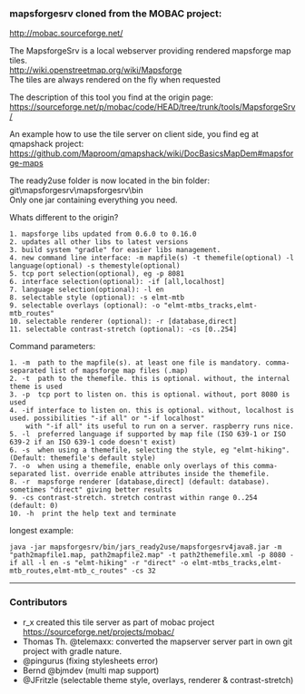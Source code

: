 ### mapsforgesrv cloned from the MOBAC project:
http://mobac.sourceforge.net/

The MapsforgeSrv is a local webserver providing rendered mapsforge map tiles.<br/>
http://wiki.openstreetmap.org/wiki/Mapsforge<br/>
The tiles are always rendered on the fly when requested

The description of this tool you find at the origin page:<br/>
https://sourceforge.net/p/mobac/code/HEAD/tree/trunk/tools/MapsforgeSrv/

An example how to use the tile server on client side, you find eg at qmapshack project:<br/>
https://github.com/Maproom/qmapshack/wiki/DocBasicsMapDem#mapsforge-maps

The ready2use folder is now located in the bin folder:<br/>
git\mapsforgesrv\mapsforgesrv\bin<br/>
Only one jar containing everything you need.

Whats different to the origin?

	1. mapsforge libs updated from 0.6.0 to 0.16.0
	2. updates all other libs to latest versions
	3. build system "gradle" for easier libs management.
	4. new command line interface: -m mapfile(s) -t themefile(optional) -l language(optional) -s themestyle(optional)
	5. tcp port selection(optional), eg -p 8081
	6. interface selection(optional): -if [all,localhost]
	7. language selection(optional): -l en
    8. selectable style (optional): -s elmt-mtb
    9. selectable overlays (optional): -o "elmt-mtbs_tracks,elmt-mtb_routes"
    10. selectable renderer (optional): -r [database,direct]
    11. selectable contrast-stretch (optional): -cs [0..254]
	

Command parameters:

	1. -m  path to the mapfile(s). at least one file is mandatory. comma-separated list of mapsforge map files (.map)
	2. -t  path to the themefile. this is optional. without, the internal theme is used
	3. -p  tcp port to listen on. this is optional. without, port 8080 is used
	4. -if interface to listen on. this is optional. without, localhost is used. possibilities "-if all" or "-if localhost"
		with "-if all" its useful to run on a server. raspberry runs nice.
	5. -l  preferred language if supported by map file (ISO 639-1 or ISO 639-2 if an ISO 639-1 code doesn't exist)
    6. -s  when using a themefile, selecting the style, eg "elmt-hiking". (Default: themefile's default style)
    7. -o  when using a themefile, enable only overlays of this comma-separated list. override enable attributes inside the themefile.
    8. -r  mapsforge renderer [database,direct] (default: database). sometimes "direct" giving better results
    9. -cs contrast-stretch. stretch contrast within range 0..254 (default: 0)
    10. -h  print the help text and terminate       

longest example:
```console
java -jar mapsforgesrv/bin/jars_ready2use/mapsforgesrv4java8.jar -m "path2mapfile1.map, path2mapfile2.map" -t path2themefile.xml -p 8080 -if all -l en -s "elmt-hiking" -r "direct" -o elmt-mtbs_tracks,elmt-mtb_routes,elmt-mtb_c_routes" -cs 32
```


-------------
### Contributors
- r_x created this tile server as part of mobac project https://sourceforge.net/projects/mobac/
- Thomas Th. @telemaxx: converted the mapserver server part in own git project with gradle nature.
- @pingurus (fixing stylesheets error)
- Bernd @bjmdev (multi map support)
- @JFritzle (selectable theme style, overlays, renderer & contrast-stretch)


